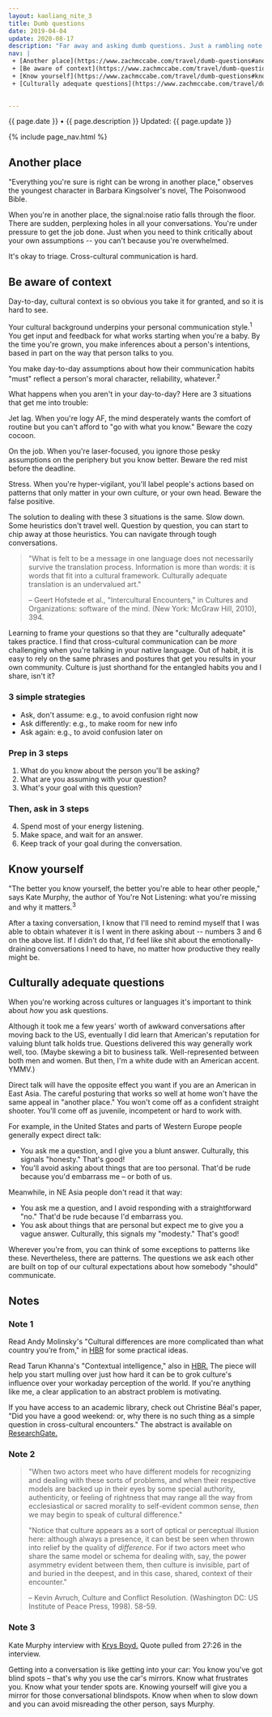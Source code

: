 ```yaml
---
layout: kaoliang_nite_3
title: Dumb questions
date: 2019-04-04
update: 2020-08-17
description: "Far away and asking dumb questions. Just a rambling note on using questions in a foreign language or cross-cultural scenarios."
nav: | 
 + [Another place](https://www.zachmccabe.com/travel/dumb-questions#another-place)
 + [Be aware of context](https://www.zachmccabe.com/travel/dumb-questions#be-aware-of-context)
 + [Know yourself](https://www.zachmccabe.com/travel/dumb-questions#know-yourself)
 + [Culturally adequate questions](https://www.zachmccabe.com/travel/dumb-questions#culturally-adequate-questions)

 
---
```




{{ page.date }} • {{ page.description }} Updated: {{ page.update }}



{% include page_nav.html %}



## Another place

"Everything you're sure is right can be wrong in another place," observes the youngest character in Barbara Kingsolver's novel, The Poisonwood Bible.

When you're in another place, the signal:noise ratio falls through the floor. There are sudden, perplexing holes in all your conversations. You're under pressure to get the job done. Just when you need to think critically about your own assumptions -- you can't because you're overwhelmed.

It's okay to triage. Cross-cultural communication is hard.



## Be aware of context

Day-to-day, cultural context is so obvious you take it for granted, and so it is hard to see.

Your cultural background underpins your personal communication style.<sup>1</sup> You get input and feedback for what works starting when you're a baby. By the time you're grown, you make inferences about a person's intentions, based in part on the way that person talks to you.

You make day-to-day assumptions about how their communication habits "must" reflect a person's moral character, reliability, whatever.<sup>2</sup>

What happens when you aren't in your day-to-day? Here are 3 situations that get me into trouble:

Jet lag. When you're logy AF, the mind desperately wants the comfort of routine but you can't afford to "go with what you know." Beware the cozy cocoon.

On the job. When you're laser-focused, you ignore those pesky assumptions on the periphery but you know better. Beware the red mist before the deadline.

Stress. When you're hyper-vigilant, you'll label people's actions based on patterns that only matter in your own culture, or your own head. Beware the false positive.

The solution to dealing with these 3 situations is the same. Slow down. Some heuristics don't travel well. Question by question, you can start to chip away at those heuristics. You can navigate through tough conversations.

>"What is felt to be a message in one language does not necessarily survive the translation process. Information is more than words: it is words that fit into a cultural framework. Culturally adequate translation is an undervalued art."
>
> – Geert Hofstede et al., "Intercultural Encounters," in Cultures and Organizations: software of the mind. (New York: McGraw Hill, 2010), 394.

Learning to frame your questions so that they are "culturally adequate" takes practice. I find that cross-cultural communication can be *more* challenging when you're talking in your native language. Out of habit, it is easy to rely on the same phrases and postures that get you results in your own community. Culture is just shorthand for the entangled habits you and I share, isn't it?



### 3 simple strategies

+ Ask, don't assume: e.g., to avoid confusion right now
+ Ask differently: e.g., to make room for new info
+ Ask again: e.g., to avoid confusion later on



### Prep in 3 steps 

1. What do you know about the person you'll be asking?
2. What are you assuming with your question?
3. What's your goal with this question?



### Then, ask in 3 steps

4. Spend most of your energy listening.
5. Make space, and wait for an answer.
6. Keep track of your goal during the conversation.




## Know yourself

"The better you know yourself, the better you're able to hear other people," says Kate Murphy, the author of You're Not Listening: what you're missing and why it matters.<sup>3</sup>

After a taxing conversation, I know that I'll need to remind myself that I was able to obtain whatever it is I went in there asking about -- numbers 3 and 6 on the above list. If I didn't do that, I'd feel like shit about the emotionally-draining conversations I need to have, no matter how productive they really might be.




## Culturally adequate questions

When you're working across cultures or languages it's important to think about *how* you ask questions.

Although it took me a few years' worth of awkward conversations after moving back to the US, eventually I did learn that American's reputation for valuing blunt talk holds true. Questions delivered this way generally work well, too. (Maybe skewing a bit to business talk. Well-represented between both men and women. But then, I'm a white dude with an American accent. YMMV.)

Direct talk will have the opposite effect you want if you are an American in East Asia. The careful posturing that works so well at home won't have the same appeal in "another place." You won't come off as a confident straight shooter. You'll come off as juvenile, incompetent or hard to work with.

For example, in the United States and parts of Western Europe people generally expect direct talk: 

+ You ask me a question, and I give you a blunt answer. Culturally, this signals "honesty." That's good!
+ You'll avoid asking about things that are too personal. That'd be rude because you'd embarrass me – or both of us.

Meanwhile, in NE Asia people don't read it that way:

+ You ask me a question, and I avoid responding with a straightforward "no." That'd be rude because I'd embarrass you.
+ You ask about things that are personal but expect me to give you a vague answer. Culturally, this signals my "modesty." That's good!

Wherever you're from, you can think of some exceptions to patterns like these. Nevertheless, there are patterns. The questions we ask each other are built on top of our cultural expectations about how somebody "should" communicate.




## Notes

### Note 1

Read Andy Molinsky's "Cultural differences are more complicated than what country you’re from," in [HBR](https://hbr.org/2016/01/cultural-differences-are-more-complicated-than-what-country-youre-from) for some practical ideas.

Read Tarun Khanna's "Contextual intelligence," also in [HBR.](https://hbr.org/2014/09/contextual-intelligence) The piece will help you start mulling over just how hard it can be to grok culture's influence over your workaday perception of the world. If you're anything like me, a clear application to an abstract problem is motivating.

If you have access to an academic library, check out Christine Béal's paper, "Did you have a good weekend: or, why there is no such thing as a simple question in cross-cultural encounters." The abstract is available on [ResearchGate.](https://www.researchgate.net/publication/234558796_Did_You_Have_a_Good_Weekend_Or_Why_There_Is_No_Such_Thing_as_a_Simple_Question_in_Cross-Cultural_Encounters)



### Note 2

>"When two actors meet who have different models for recognizing and dealing with these sorts of problems, and when their respective models are backed up in their eyes by some special authority, authenticity, or feeling of rightness that may range all the way from ecclesiastical or sacred morality to self-evident common sense, *then* we may begin to speak of cultural difference."
>
>"Notice that culture appears as a sort of optical or perceptual illusion here: although always a presence, it can best be seen when thrown into relief by the quality of *difference*. For if two actors meet who share the same model or schema for dealing with, say, the power asymmetry evident between them, then culture is invisible, part of and buried in the deepest, and in this case, shared, context of their encounter."
>
> – Kevin Avruch, Culture and Conflict Resolution. (Washington DC: US Institute of Peace Press, 1998). 58-59.



### Note 3

Kate Murphy interview with [Krys Boyd.](https://think.kera.org/2020/03/12/why-no-one-listens-to-you/) Quote pulled from 27:26 in the interview.

Getting into a conversation is like getting into your car: You know you've got blind spots – that's why you use the car's mirrors. Know what frustrates you. Know what your tender spots are. Knowing yourself will give you a mirror for those conversational blindspots.  Know when when to slow down and you can avoid misreading the other person, says Murphy.
